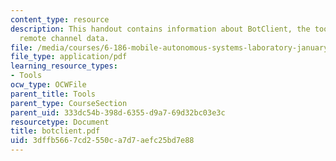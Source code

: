```yaml
---
content_type: resource
description: This handout contains information about BotClient, the tool for viewing
  remote channel data.
file: /media/courses/6-186-mobile-autonomous-systems-laboratory-january-iap-2005/3dffb5667cd2550ca7d7aefc25bd7e88_botclient.pdf
file_type: application/pdf
learning_resource_types:
- Tools
ocw_type: OCWFile
parent_title: Tools
parent_type: CourseSection
parent_uid: 333dc54b-398d-6355-d9a7-69d32bc03e3c
resourcetype: Document
title: botclient.pdf
uid: 3dffb566-7cd2-550c-a7d7-aefc25bd7e88
---
```

